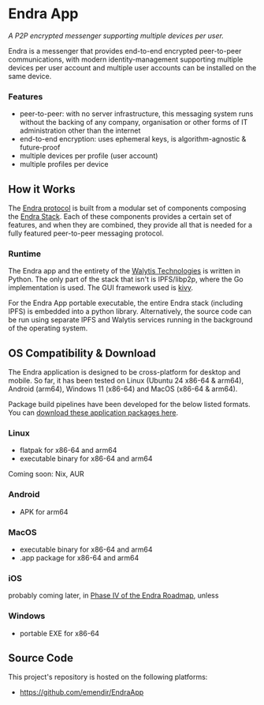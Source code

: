# Endra App
_A P2P encrypted messenger supporting multiple devices per user._

Endra is a messenger that provides end-to-end encrypted peer-to-peer communications, with modern identity-management supporting multiple devices per user account and multiple user accounts can be installed on the same device.

### Features

- peer-to-peer: with no server infrastructure, this messaging system runs without the backing of any company, organisation or other forms of IT administration other than the internet
- end-to-end encryption: uses ephemeral keys, is algorithm-agnostic & future-proof
- multiple devices per profile (user account)
- multiple profiles per device

## How it Works

The [Endra protocol](../Endra/1-IntroToEndra.md) is built from a modular set of components composing the [Endra Stack](../Endra/2-EndraStack.md).
Each of these components provides a certain set of features, and when they are combined, they provide all that is needed for a fully featured peer-to-peer messaging protocol.

### Runtime

The Endra app and the entirety of the [Walytis Technologies](../ReadMe.md) is written in Python.
The only part of the stack that isn't is IPFS/libp2p, where the Go implementation is used.
The GUI framework used is [kivy](https://kivy.org/).

For the Endra App portable executable, the entire Endra stack (including IPFS) is embedded into a python library.
Alternatively, the source code can be run using separate IPFS and Walytis services running in the background of the operating system.

## OS Compatibility & Download

The Endra application is designed to be cross-platform for desktop and mobile.
So far, it has been tested on Linux (Ubuntu 24 x86-64 & arm64), Android (arm64), Windows 11 (x86-64) and MacOS (x86-64 & arm64).

Package build pipelines have been developed for the below listed formats.
You can [download these application packages here](https://github.com/emendir/EndraApp/releases).

### Linux
- flatpak for x86-64 and arm64
- executable binary for x86-64 and arm64

Coming soon: Nix, AUR

### Android
- APK for arm64

### MacOS
- executable binary for x86-64 and arm64
- .app package for x86-64 and arm64

### iOS
probably coming later, in [Phase IV of the Endra Roadmap](../RoadMap.md#Phase%20IV%20-%20Transform%20into%20Production-Grade%20Software), unless

### Windows
- portable EXE for x86-64

## Source Code

This project's repository is hosted on the following platforms:
- https://github.com/emendir/EndraApp
